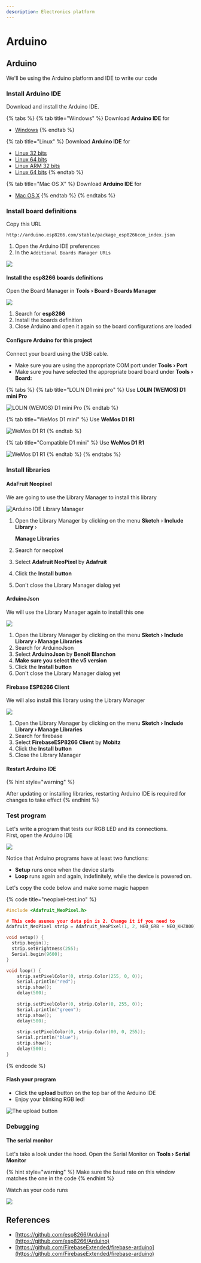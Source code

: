 ```yaml
---
description: Electronics platform
---
```


# Arduino

## Arduino

We'll be using the Arduino platform and IDE to write our code

### Install Arduino IDE

Download and install the Arduino IDE.

{% tabs %}
{% tab title="Windows" %}
Download **Arduino IDE** for 

* [Windows](https://www.arduino.cc/download_handler.php?f=/arduino-1.8.9-windows.exe)
{% endtab %}

{% tab title="Linux" %}
Download **Arduino IDE** for

* [Linux 32 bits](https://www.arduino.cc/download_handler.php?f=/arduino-1.8.9-linux32.tar.xz)
* [Linux 64 bits](https://www.arduino.cc/download_handler.php?f=/arduino-1.8.9-linux64.tar.xz)
* [Linux ARM 32 bits](https://www.arduino.cc/download_handler.php?f=/arduino-1.8.9-linuxarm.tar.xz)
* [Linux 64 bits](https://www.arduino.cc/download_handler.php?f=/arduino-1.8.9-linuxaarch64.tar.xz)
{% endtab %}

{% tab title="Mac OS X" %}
Download **Arduino IDE** for 

* [Mac OS X](https://www.arduino.cc/download_handler.php?f=/arduino-1.8.9-macosx.zip)
{% endtab %}
{% endtabs %}

### Install board definitions

Copy this URL

```text
http://arduino.esp8266.com/stable/package_esp8266com_index.json
```

1. Open the Arduino IDE preferences
2. In the `Additional Boards Manager URLs`

![](../.gitbook/assets/arduino-boards.png)

#### Install the esp8266 boards definitions

Open the Board Manager in **Tools › Board › Boards Manager**

![](../.gitbook/assets/image%20%283%29.png)

1. Search for **esp8266**
2. Install the boards definition
3. Close Arduino and open it again so the board configurations are loaded

#### Configure Arduino for this project

Connect your board using the USB cable.

* Make sure you are using the appropriate COM port under **Tools › Port**
* Make sure you have selected the appropriate board board under **Tools › Board:**

{% tabs %}
{% tab title="LOLIN D1 mini pro" %}
Use **LOLIN \(WEMOS\) D1 mini Pro**

![LOLIN \(WEMOS\) D1 mini Pro](../.gitbook/assets/image%20%2811%29.png)
{% endtab %}

{% tab title="WeMos D1 mini" %}
Use **WeMos D1 R1**

![WeMos D1 R1](../.gitbook/assets/image%20%2822%29.png)
{% endtab %}

{% tab title="Compatible D1 mini" %}
Use **WeMos D1 R1**

![WeMos D1 R1](../.gitbook/assets/image%20%2822%29.png)
{% endtab %}
{% endtabs %}

### Install libraries

#### AdaFruit Neopixel

We are going to use the Library Manager to install this library

![Arduino IDE Library Manager](../.gitbook/assets/image%20%2810%29.png)

1. Open the Library Manager by clicking on the menu **Sketch** › **Include Library** › 

   **Manage Libraries**

2. Search for neopixel
3. Select **Adafruit NeoPixel** by **Adafruit**
4. Click the **Install button**
5. Don't close the Library Manager dialog yet

#### ArduinoJson

We will use the Library Manager again to install this one

![](../.gitbook/assets/image%20%288%29.png)

1. Open the Library Manager by clicking on the menu **Sketch › Include Library › Manage Libraries**
2. Search for ArduinoJson
3. Select **ArduinoJson** by **Benoit Blanchon**
4. **Make sure you select the v5 version**
5. Click the **Install button**
6. Don't close the Library Manager dialog yet

#### Firebase ESP8266 Client

We will also install this library using the Library Manager

![](../.gitbook/assets/image%20%284%29.png)

1. Open the Library Manager by clicking on the menu **Sketch › Include Library › Manage Libraries**
2. Search for firebase
3. Select **FirebaseESP8266 Client** by **Mobitz**
4. Click the **Install button**
5. Close the Library Manager

#### Restart Arduino IDE

{% hint style="warning" %}


After updating or installing libraries, restarting Arduino IDE is required for changes to take effect
{% endhint %}

### Test program

Let's write a program that tests our RGB LED and its connections.  
First, open the Arduino  IDE



![](../.gitbook/assets/image%20%2815%29.png)

Notice that Arduino programs have at least two functions:

* **Setup** runs once when the device starts
* **Loop** runs again and again, indefinitely, while the device is powered on.

Let's copy the code below and make some magic happen

{% code title="neopixel-test.ino" %}
```c
#include <Adafruit_NeoPixel.h>

# This code asumes your data pin is 2. Change it if you need to
Adafruit_NeoPixel strip = Adafruit_NeoPixel(1, 2, NEO_GRB + NEO_KHZ800);

void setup() {
  strip.begin();
  strip.setBrightness(255);
  Serial.begin(9600);
}

void loop() {
    strip.setPixelColor(0, strip.Color(255, 0, 0));
    Serial.println("red");
    strip.show();
    delay(500);
    
    strip.setPixelColor(0, strip.Color(0, 255, 0));
    Serial.println("green");
    strip.show();
    delay(500);
    
    strip.setPixelColor(0, strip.Color(00, 0, 255));
    Serial.println("blue");
    strip.show();
    delay(500);
}
```
{% endcode %}

#### Flash your program

* Click the **upload** button on the top bar of the Arduino IDE
* Enjoy your blinking RGB led!

![The upload button](../.gitbook/assets/image%20%285%29.png)

### Debugging

#### The serial monitor

Let's take a look under the hood. Open the Serial Monitor on **Tools › Serial Monitor**

{% hint style="warning" %}
Make sure the baud rate on this window matches the one in the code
{% endhint %}

Watch as your code runs

![](../.gitbook/assets/image%20%286%29.png)

## References

* [https://github.com/esp8266/Arduino](https://github.com/esp8266/Arduino)
* [https://github.com/FirebaseExtended/firebase-arduino](https://github.com/FirebaseExtended/firebase-arduino)

